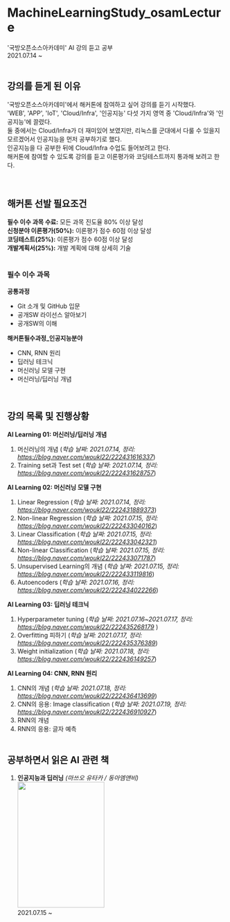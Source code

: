 # MachineLearningStudy_osamLecture
'국방오픈소스아카데미' AI 강의 듣고 공부<br>
2021.07.14 ~ 
<br><br>

강의를 듣게 된 이유
---
'국방오픈소스아카데미'에서 해커톤에 참여하고 싶어 강의를 듣기 시작했다.<br>
'WEB', 'APP', 'IoT', 'Cloud/Infra', '인공지능' 다섯 가지 영역 중 'Cloud/Infra'와 '인공지능'에 끌렸다.<br>
둘 중에서는 Cloud/Infra가 더 재미있어 보였지만, 리눅스를 군대에서 다룰 수 있을지 모르겠어서 인공지능을 먼저 공부하기로 했다.<br>
인공지능을 다 공부한 뒤에 Cloud/Infra 수업도 들어보려고 한다.<br>
해커톤에 참여할 수 있도록 강의를 듣고 이론평가와 코딩테스트까지 통과해 보려고 한다.<br>
<br><br>

해커톤 선발 필요조건
---
**필수 이수 과목 수료:** 모든 과목 진도율 80% 이상 달성<br>
**신청분야 이론평가(50%):** 이론평가 점수 60점 이상 달성<br>
**코딩테스트(25%):** 이론평가 점수 60점 이상 달성<br>
**개발계획서(25%):** 개발 계획에 대해 상세히 기술<br>
<br>
### 필수 이수 과목<br>
**공통과정**
- Git 소개 및 GitHub 입문
- 공개SW 라이선스 알아보기
- 공개SW의 이해

**해커톤필수과정_인공지능분야**
- CNN, RNN 원리
- 딥러닝 테크닉
- 머신러닝 모델 구현
- 머신러닝/딥러닝 개념



<br>


강의 목록 및 진행상황
----
**AI Learning 01: 머신러닝/딥러닝 개념**
  1. 머신러닝의 개념 (*학습 날짜: 2021.07.14, 정리: <https://blog.naver.com/woukl22/222431616337>*)
  2. Training set과 Test set (*학습 날짜: 2021.07.14, 정리: <https://blog.naver.com/woukl22/222431628757>*)

**AI Learning 02: 머신러닝 모델 구현**
  1. Linear Regression  (*학습 날짜: 2021.07.14, 정리: <https://blog.naver.com/woukl22/222431889373>*)
  2. Non-linear Regression  (*학습 날짜: 2021.07.15, 정리: <https://blog.naver.com/woukl22/222433040162>*)
  3. Linear Classification  (*학습 날짜: 2021.07.15, 정리: <https://blog.naver.com/woukl22/222433042321>*)
  4. Non-linear Classification  (*학습 날짜: 2021.07.15, 정리: <https://blog.naver.com/woukl22/222433071787>*)
  5. Unsupervised Learning의 개념 (*학습 날짜: 2021.07.15, 정리: <https://blog.naver.com/woukl22/222433119816>*)
  6. Autoencoders (*학습 날짜: 2021.07.16, 정리: <https://blog.naver.com/woukl22/222434022266>*)

**AI Learning 03: 딥러닝 테크닉**
  1. Hyperparameter tuning (*학습 날짜: 2021.07.16~2021.07.17, 정리: <https://blog.naver.com/woukl22/222435268179>* )
  2. Overfitting 피하기 (*학습 날짜: 2021.07.17, 정리: <https://blog.naver.com/woukl22/222435376389>*)
  3. Weight initialization (*학습 날짜: 2021.07.18, 정리: <https://blog.naver.com/woukl22/222436149257>*)

**AI Learning 04: CNN, RNN 원리**
  1. CNN의 개념 (*학습 날짜: 2021.07.18, 정리: <https://blog.naver.com/woukl22/222436413699>*)
  2. CNN의 응용: Image classification (*학습 날짜: 2021.07.19, 정리: <https://blog.naver.com/woukl22/222436910927>*)
  3. RNN의 개념
  4. RNN의 응용: 글자 예측
<br><br>

공부하면서 읽은 AI 관련 책
---
1. **인공지능과 딥러닝** *(마쓰오 유타카 / 동아엠앤비)*<br>
  <img src="https://user-images.githubusercontent.com/69896250/125956678-d731c85b-98e7-4a3b-a12c-492ed51f65c1.jpeg" width="200px" height="290px"></img><br>
  2021.07.15 ~ 
